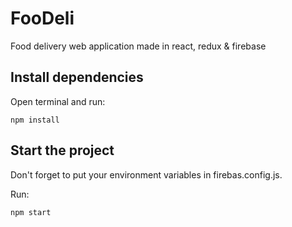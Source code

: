 # FooDeli

Food delivery web application made in react, redux & firebase

## Install dependencies

Open terminal and run:

`npm install`

## Start the project

Don't forget to put your environment variables in firebas.config.js.

Run:

`npm start`

